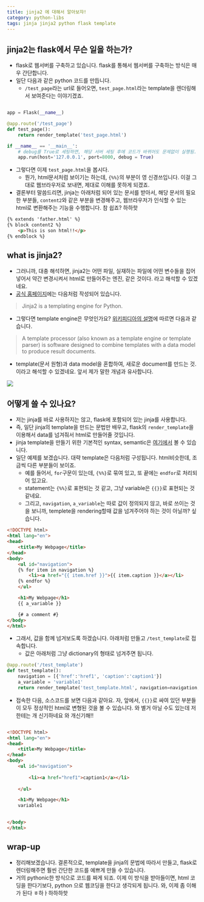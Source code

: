 ```yaml
---
title: jinja2 에 대해서 알아보쟈!
category: python-libs
tags: jinja jinja2 python flask template 
---
```


## jinja2는 flask에서 무슨 일을 하는가? 

- flask로 웹서버를 구축하고 있습니다. flask를 통해서 웹서버를 구축하는 방식은 매우 간단합니다. 
- 일단 다음과 같은 python 코드를 만듭니다. 
    - `/test_page`라는 url로 들어오면, `test_page.html`라는 template을 렌더링해서 보여준다는 이야기겠죠. 

```python

app = Flask(__name__)

@app.route('/test_page')
def test_page():
    return render_template('test_page.html')

if __name__ == '__main__':
    # debug를 True로 세팅하면, 해당 서버 세팅 후에 코드가 바뀌어도 문제없이 실행됨. 
    app.run(host='127.0.0.1', port=8000, debug = True)
```

- 그렇다면 이제 `test_page.html`을 봅시다. 
    - 뭔가, html문서처럼 보이기는 하는데, `{%%}`의 부분이 영 신경쓰입니다. 이걸 그대로 웹브라우저로 보내면, 제대로 이해를 못하게 되겠죠. 
- 결론부터 말씀드리면, jinja는 아래처럼 되어 있는 문서를 받아서, 해당 문서의 필요한 부분들, `content2`와 같은 부분을 변경해주고, 웹브라우저가 인식할 수 있는 html로 변환해주는 기능을 수행합니다. 참 쉽죠? 하하핫

```html
{% extends 'father.html' %}
{% block content2 %}
    <p>This is son html!!</p>
{% endblock %}
```

## what is jinja2?

- 그러니까, 대충 해석하면, jinja2는 어떤 파일, 실재하는 파일에 어떤 변수들을 집어넣어서 약간 변경시켜서 html로 만들어주는 엔진, 같은 것이다. 라고 해석할 수 있겠네요. 
- [공식 홈페이지](http://jinja.pocoo.org/docs/2.10/)에는 다음처럼 작성되어 있습니다. 

> Jinja2 is a templating engine for Python.

- 그렇다면 template engine은 무엇인가요? [위키피디아의 설명](https://en.wikipedia.org/wiki/Template_processor)에 따르면 다음과 같습니다. 

> A template processor (also known as a template engine or template parser) is software designed to combine templates with a data model to produce result documents.

- template(문서 원형)과 data model을 혼합하여, 새로운 document를 만드는 것. 이라고 해석할 수 있겠네요. 앞서 제가 말한 개념과 유사합니다. 

![](https://upload.wikimedia.org/wikipedia/commons/thumb/c/c7/TempEngGen015.svg/330px-TempEngGen015.svg.png)

## 어떻게 쓸 수 있나요? 

- 저는 jinja를 바로 사용하지는 않고, flask에 포함되어 있는 jinja를 사용합니다. 
- 즉, 일단 jinja의 template을 만드는 문법만 배우고, flask의 `render_template`을 이용해서 data를 넘겨줘서 html로 만들어줄 것입니다. 
- jinja template을 만들기 위한 기본적인 syntax, semantic은 [여기에서](http://jinja.pocoo.org/docs/2.10/templates/) 볼 수 있습니다. 
- 일단 예제를 보겠습니다. 대략 template은 다음처럼 구성됩니다. html비슷한데, 조금씩 다른 부분들이 보이죠. 
    - 예를 들어서, `for`구문이 있는데, `{%%}`로 묶여 있고, 또 끝에는 `endfor`로 처리되어 있고요. 
    - statement는 `{%%}`로 표현되는 것 같고, 그냥 variable은 `{{}}`로 표현되는 것 같네요. 
    - 그리고, `navigation`, `a_variable`는 따로 값이 정의되지 않고, 바로 쓰이는 것을 보니까, templete을 rendering할때 값을 넘겨주어야 하는 것이 아닐까? 싶습니다. 

```html
<!DOCTYPE html>
<html lang="en">
<head>
    <title>My Webpage</title>
</head>
<body>
    <ul id="navigation">
    {% for item in navigation %}
        <li><a href="{{ item.href }}">{{ item.caption }}</a></li>
    {% endfor %}
    </ul>

    <h1>My Webpage</h1>
    {{ a_variable }}

    {# a comment #}
</body>
</html>
```

- 그래서, 값을 함께 넘겨보도록 하겠습니다. 아래처럼 만들고 `/test_template`로 접속합니다. 
    - 값은 아래처럼 그냥 dictionary의 형태로 넘겨주면 됩니다. 

```python
@app.route('/test_template')
def test_template():
    navigation = [{'href':'href1', 'caption':'caption1'}]
    a_variable = 'variable1'
    return render_template('test_template.html', navigation=navigation, a_variable=a_variable)
```

- 접속한 다음, 소스코드를 보면 다음과 같아요. 자, 앞에서, `{{}}`로 싸여 있던 부분들이 모두 정상적인 html로 변형된 것을 볼 수 있습니다. 와 별거 아닐 수도 있는데 저한테는 개 신기하네요 와 개신기해!!

```html

<!DOCTYPE html>
<html lang="en">
<head>
    <title>My Webpage</title>
</head>
<body>
    <ul id="navigation">
    
        <li><a href="href1">caption1</a></li>
    
    </ul>

    <h1>My Webpage</h1>
    variable1

    
</body>
</html>
```


## wrap-up

- 정리해보겠습니다. 결론적으로, template을 jinja의 문법에 따라서 만들고, flask로 렌더링해주면 훨씬 간단한 코드를 예쁘게 만들 수 있습니다. 
- 거의 pythonic한 방식으로 코드를 짜게 되죠. 이제 이 방식을 받아들이면, html 코딩을 한다기보다, python 으로 웹코딩을 한다고 생각되게 됩니다. 와, 이제 좀 이해가 된다 ㅎ하ㅏ하하하핫
